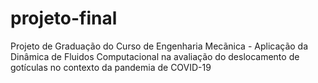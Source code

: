 # projeto-final
 Projeto de Graduação do Curso de Engenharia Mecãnica - Aplicação da Dinâmica de Fluidos Computacional na avaliação do deslocamento de gotículas no contexto da pandemia de COVID-19
